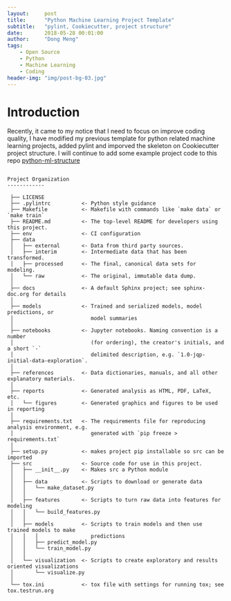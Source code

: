 ```yaml
---
layout:     post
title:      "Python Machine Learning Project Template"
subtitle:   "pylint, Cookiecutter, project structure"
date:       2018-05-28 00:01:00
author:     "Dong Meng"
tags:
    - Open Source
    - Python
    - Machine Learning
    - Coding
header-img: "img/post-bg-03.jpg"
---
```


# Introduction

Recently, it came to my notice that I need to focus on improve coding quality, I have modified my previous template for python related machine learning projects, added pylint and imporved the skeleton on Cookiecutter project structure. I will continue to add some example project code to this repo [python-ml-structure](https://github.com/mengdong/python-ml-structure)

<pre><code>
Project Organization
------------

 ├── LICENSE
 ├── .pylintrc          <- Python style guidance
 ├── Makefile           <- Makefile with commands like `make data` or `make train`
 ├── README.md          <- The top-level README for developers using this project.
 ├── env                <- CI configuration
 ├── data
 │   ├── external       <- Data from third party sources.
 │   ├── interim        <- Intermediate data that has been transformed.
 │   ├── processed      <- The final, canonical data sets for modeling.
 │   └── raw            <- The original, immutable data dump.
 │
 ├── docs               <- A default Sphinx project; see sphinx-doc.org for details
 │
 ├── models             <- Trained and serialized models, model predictions, or 
 │                         model summaries
 │
 ├── notebooks          <- Jupyter notebooks. Naming convention is a number 
 │                         (for ordering), the creator's initials, and a short `-`  
 │                         delimited description, e.g. `1.0-jqp-initial-data-exploration`.
 │
 ├── references         <- Data dictionaries, manuals, and all other explanatory materials.
 │
 ├── reports            <- Generated analysis as HTML, PDF, LaTeX, etc.
 │   └── figures        <- Generated graphics and figures to be used in reporting
 │
 ├── requirements.txt   <- The requirements file for reproducing analysis environment, e.g.
 │                         generated with `pip freeze > requirements.txt`
 │
 ├── setup.py           <- makes project pip installable so src can be imported
 ├── src                <- Source code for use in this project.
 │   ├── __init__.py    <- Makes src a Python module
 │   │
 │   ├── data           <- Scripts to download or generate data
 │   │   └── make_dataset.py
 │   │
 │   ├── features       <- Scripts to turn raw data into features for modeling
 │   │   └── build_features.py
 │   │
 │   ├── models         <- Scripts to train models and then use trained models to make
 │   │   │                 predictions
 │   │   ├── predict_model.py
 │   │   └── train_model.py
 │   │
 │   └── visualization  <- Scripts to create exploratory and results oriented visualizations
 │       └── visualize.py
 │
 └── tox.ini            <- tox file with settings for running tox; see tox.testrun.org

</code></pre>
